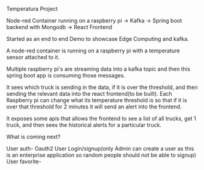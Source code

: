 Temperatura Project

Node-red Container running on a raspberry pi -> Kafka -> Spring boot backend with Mongodb -> React Frontend


Started as an end to end Demo to showcase Edge Computing and kafka. 

A node-red container is running on a raspberry pi with a temperature sensor attached to it. 

Multiple raspberry pi's are streaming data into a kafka topic and then this spring boot app is consuming those messages. 

It sees which truck is sending in the data, if it is over the threshold, and then sending the relevant data into the react frontend(to be built). Each Raspberry pi can change what its temperature threshold is so that if it is over that threshold for 2 minutes it will send an alert into the frontend. 

It exposes some apis that allows the frontend to see a list of all trucks, get 1 truck, and then sees the historical alerts for a particular truck. 


What is coming next?

User auth- Oauth2 
User Login/signup(only Admin can create a user as this is an enterprise application so random people should not be able to signup)
User favorite- 